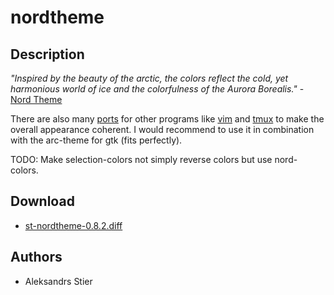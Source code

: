 nordtheme
=========

Description
-----------
*"Inspired by the beauty of the arctic, the colors reflect the cold, yet harmonious world of ice and the colorfulness of the Aurora Borealis."* - [Nord Theme](https://www.nordtheme.com/)

There are also many [ports](https://www.nordtheme.com/ports) for other programs like [vim](https://www.nordtheme.com/ports/vim) and [tmux](https://www.nordtheme.com/ports/tmux) to make the overall appearance coherent. I would recommend to use it in combination with the arc-theme for gtk (fits perfectly).

TODO: Make selection-colors not simply reverse colors but use nord-colors.

Download
--------
* [st-nordtheme-0.8.2.diff](st-nordtheme-0.8.2.diff)

Authors
-------
* Aleksandrs Stier
